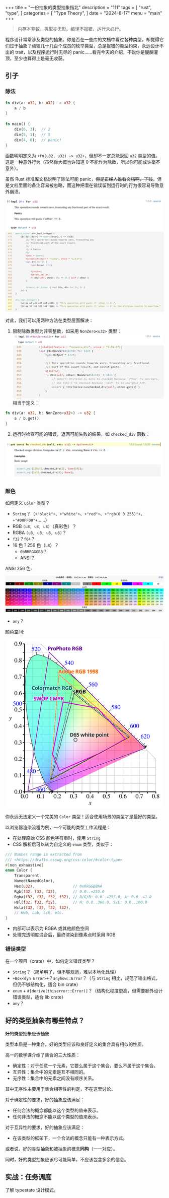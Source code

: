 +++
title = "一份抽象的类型抽象指北"
description = "111"
tags = [
    "rust",
    "type",
]
categories = [
    "Type Theory",
]
date = "2024-8-17"
menu = "main"
+++

> 内存本非数，类型亦无形。编译不报错，运行未必行。

程序设计常常涉及类型的抽象。你是否在一些库的文档中看过各种类型，却觉得它们过于抽象？动辄几十几百个成员的枚举类型，总是报错的类型约束，永远设计不出的 trait，以及程序运行时无尽的 panic……看完今天的介绍，不说你是醍醐灌顶，至少也算得上是毫无收获。

<!--more-->

## 引子

### 除法

```rust
fn div(a: u32, b: u32) -> u32 {
    a / b
}

fn main() {
    div(6, 3);  // 2
    div(5, 1);  // 5
    div(4, 0);  // panic!
}
```

函数明明定义为 `+fn(u32, u32) -> u32+`，但却不一定总能返回 `u32` 类型的值。这是一种意外行为（虽然你大概也许知道 0 不能作为除数，所以你可能或许毫不意外）。

虽然 Rust 标准库文档说明了除法可能 panic，~~但是正经人谁看文档啊，下贱~~，但是文档里面的备注容易被忽略，而这种把潜在错误留到运行时的行为很容易导致意外崩溃。

![picture](一份抽象的类型抽象指北/pics/impl_div_for_u32.png)
![picture](一份抽象的类型抽象指北/pics/div_impl_integer.png)

对此，我们可以用两种方法在类型层面解决：

1. 限制除数类型为非零整数，如采用 `NonZero<u32>` 类型：
![picture](一份抽象的类型抽象指北/pics/impl_div_non_zero_u32_for_u32.png)
![picture](一份抽象的类型抽象指北/pics/impl_div_non_zero_u32_for_u32_src.png)
相当于定义：

```rust
fn div(a: u32, b: NonZero<u32>) -> u32 {
    a / b.get()
}
```

2. 运行时检查可能的错误，返回可能失败的结果，如 `checked_div` 函数：

![picture](一份抽象的类型抽象指北/pics/checked_div_u32.png)

### 颜色

如何定义 `Color` 类型？

* `String`？（`+"black"+`、`+"white"+`、`+"red"+`、`+"rgb(0 0 255)"+`、`+"#00FF00"+`……）
* RGB `(u8, u8, u8)`（真彩色）？
* RGBA `(u8, u8, u8, u8)`？
* `f32`？`f64`？
* 16 色？256 色（`u8`）？
    - `0bRRRGGGBB`？
    - ANSI？

ANSI 256 色:

![picture](一份抽象的类型抽象指北/pics/ansi-256-color.png)

* `any`？

颜色空间:

![picture](一份抽象的类型抽象指北/pics/CIE1931xy_gamut_comparison.png)

你永远无法定义一个完美的 `Color` 类型！适合使用场景的类型才是最好的类型。

以浏览器渲染流程为例，一个可能的类型工作流程是：

* 在处理原始 CSS 颜色字符串时，使用 `String`
* CSS 解析后可以转为自定义的 `enum` 类型，类似于：

```rust
/// Number range is extracted from
/// <https://drafts.csswg.org/css-color/#color-type>
#[non_exhaustive]
enum Color {
    Transparent,
    Named(NamedColor),
    Hex(u32),                 // 0xRRGGBBAA
    Rgb(f32, f32, f32),       // 0.0..=255.0
    Rgba(f32, f32, f32, f32), // R/G/B: 0.0..=255.0, A: 0.0..=1.0
    Hsl(f32, f32, f32),       // H: 0.0..360.0, S/L: 0.0..100.0
    Hsla(f32, f32, f32, f32),
    // Hwb, Lab, Lch, etc.
}
```

* 内部可以表示为 RGBA 或其他颜色空间
* 处理完透明度混合后，最终渲染到像素点时采用 RGB

### 错误类型

在一个项目（crate）中，如何定义错误类型？

* `String`？（简单明了，但不够规范，难以本地化处理）
* `+Box<dyn Error>+`？`anyhow::Error`？（与 `String` 相比，规范了输出格式，但仍不够结构化，适合 bin crate）
* `enum` + `#[derive(thiserror::Error)]`？（结构化程度更高，但需要额外设计错误类型，适合 lib crate）
* `any`？

## 好的类型抽象有哪些特点？

~~好的类型抽象应该抽象~~

类型本质是一种集合。好的类型应该和良好定义的集合具有相似的性质。

高一的数学课介绍了集合的三大性质：

* 确定性：对于任意一个元素，它要么属于这个集合，要么不属于这个集合。
* 互异性：集合中的元素是互不相同的。
* 无序性：集合中的元素之间没有顺序关系。

其中无序性主要用于集合相等性的判定，不在这里讨论。

对于确定性的要求，好的抽象应该满足：

* 任何合法的概念都能以这个类型的值来表示。
* 任何非法的概念不能以这个类型的值来表示。

对于互异性的要求，好的抽象应该满足：

* 在该类型的框架下，一个合法的概念只能有一种表示方式。

或者说，好的类型抽象和被抽象的概念**同构**（一一对应）。

同时，好的类型抽象应该尽可能简单，不应该包含多余的信息。

## 实战：任务调度

了解 typestate 设计模式。